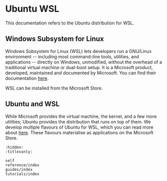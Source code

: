 # Ubuntu WSL

This documentation refers to the Ubuntu distribution for WSL.

## Windows Subsystem for Linux

Windows Subsystem for Linux (WSL) lets developers run a GNU/Linux environment -- including most command-line tools, utilities, and applications -- directly on Windows, unmodified, without the overhead of a traditional virtual machine or dual-boot setup. It is a Microsoft product, developed, maintained and documented by Microsoft. You can find their documentation [here](https://learn.microsoft.com/en-us/windows/wsl/).

WSL can be installed from the Microsoft Store.

## Ubuntu and WSL

While Microsoft provides the virtual machine, the kernel, and a few more utilities; Ubuntu provides the distribution that runs on top of them. 
We develop multiple flavours of Ubuntu for WSL, which you can read more about [here](reference/distributions.md). These flavours materialise as applications on the Microsoft Store.


```{toctree}
:hidden:
:titlesonly:

self
reference/index
guides/index
tutorials/index
```
